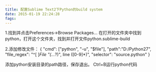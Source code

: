 ```yaml
---
title: 配置Sublime Text2下Python的build system
date: 2015-01-19 22:24:28
fags: 
---
```

<!--markdown-->1.找到并点击Preferences->Browse Packages... 在打开的文件夹中找到python，打开这个文件夹，找到并打开文件python.sublime-build
2.添加修改文件：
{
	"cmd": ["python", "-u", "$file"],
	"path":"D:/Python27",
	"file_regex": "^[ ]*File \"(...*?)\", line ([0-9]*)",
	"selector": "source.python"
}

添加python安装目录的path路径，保存退出。
Ctrl+B运行python代码

